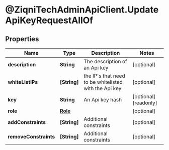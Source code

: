 # @ZiqniTechAdminApiClient.UpdateApiKeyRequestAllOf

## Properties

Name | Type | Description | Notes
------------ | ------------- | ------------- | -------------
**description** | **String** | The description of an Api key | [optional] 
**whiteListIPs** | **[String]** | the IP&#39;s that need to be whitelisted with the Api key | [optional] 
**key** | **String** | An Api key hash | [optional] [readonly] 
**role** | [**Role**](Role.md) |  | [optional] 
**addConstraints** | **[String]** | Additional constraints | [optional] 
**removeConstraints** | **[String]** | Additional constraints | [optional] 


